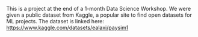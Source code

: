 This is a project at the end of a 1-month Data Science Workshop. We were given a public dataset from Kaggle, a popular site to find open datasets for ML projects.
The dataset is linked here: https://www.kaggle.com/datasets/ealaxi/paysim1

